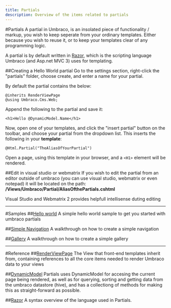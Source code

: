 ```yaml
---
title: Partials
description: Overview of the items related to partials
---
```


#Partials
A partial in Umbraco, is an insolated piece of functionality / markup, you
wish to keep seperate from your ordinary templates.
Either because you wish to reuse it, or to keep your templates clear of any programming
logic.

A partial is by default written in [Razor](razor), which is the scripting language Umbraco (and Asp.net MVC 3)
uses for templating.

##Creating a Hello World partial
Go to the settings section, right-click the "partials" folder, choose create, and enter a name for your partial.

By default the partial contains the below:

	@inherits RenderViewPage
	@using Umbraco.Cms.Web;

Append the following to the partial and save it:

	<h1>Hello @DynamicModel.Name</h1>
	
Now, open one of your templates, and click the "insert partial" button on the toolbar, and choose your partial from the dropdown list. This inserts the following in your **template**:

	@Html.Partial("TheAliasOfYourPartial")

Open a page, using this template in your browser, and a `<H1>`  element will be rendered.

##Edit in visual studio or webmatrix
If you wish to edit the partial from an editor outside of umbraco (you can use visual studio, webmatrix or even notepad) it will be located on the path: **/Views/Umbraco/Partial/AliasOfthePartials.cshtml**

Visual Studio and Webmatrix 2 provides helpfull intellisense duting editing

-----

#Samples
##[Hello world](HelloWorld)
A simple hello world sample to get you started with umbraco partials

##[Simple Navigation](Navigation)
A walkthrough on how to create a simple navigation

##[Gallery](Gallery)
A walkthrough on how to create a simple gallery

----

#Reference
##[RenderViewPage](RenderViewPage)
The View that front-end templates inherit from, containing references to all the
core items needed to render Umbraco data to your views

##[DynamicModel](DynamicModel)
Partials uses DynamicModel for accesing the current page being rendered, as well as for querying, sorting and getting data from the umbraco datastore (hive), and has a collectiong of methods for making this as straight-forward as possible.

##[Razor](razor)
A syntax overview of the language used in Partials.  

